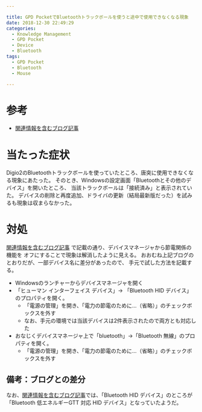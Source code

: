 ```yaml
---

title: GPD PocketでBluetoothトラックボールを使うと途中で使用できなくなる現象
date: 2018-12-30 22:49:29
categories:
  - Knowledge Management
  - GPD Pocket
  - Device
  - Bluetooth
tags:
  - GPD Pocket
  - Bluetooth
  - Mouse

---
```


# 参考

* [関連情報を含むブログ記事]

[関連情報を含むブログ記事]: https://www.wingfield.gr.jp/blog/2017/09/19/p6407/#bluetooth

# 当たった症状

Digio2のBluetoothトラックボールを使っていたところ、唐突に使用できなくなる現象にあたった。
そのとき、Windowsの設定画面「Bluetoothとその他のデバイス」を開いたところ、
当該トラックボールは「接続済み」と表示されていた。
デバイスの削除と再度追加、ドライバの更新（結局最新版だった）を試みるも現象は収まらなかった。

# 対処

[関連情報を含むブログ記事] で記載の通り、デバイスマネージャから節電関係の機能を
オフにすることで現象は解消したように見える。
おおむね上記ブログのとおりだが、一部デバイス名に差分があったので、
手元で試した方法を記載する。

* Windowsのランチャーからデバイスマネージャを開く
* 「ヒューマン インターフェイス デバイス」-> 「Bluetooth HID デバイス」のプロパティを開く。
  * 「電源の管理」を開き、「電力の節電のために…（省略）」のチェックボックスを外す
  * なお、手元の環境では当該デバイスは2件表示されたので両方とも対応した
* おなじくデバイスマネージャ上で「bluetooth」->「Bluetooth 無線」のプロパティを開く。
  * 「電源の管理」を開き、「電力の節電のために…（省略）」のチェックボックスを外す

## 備考：ブログとの差分

なお、[関連情報を含むブログ記事]では、「Bluetooth HID デバイス」のところが
「Bluetooth 低エネルギーGTT 対応 HID デバイス」となっていたようだ。
